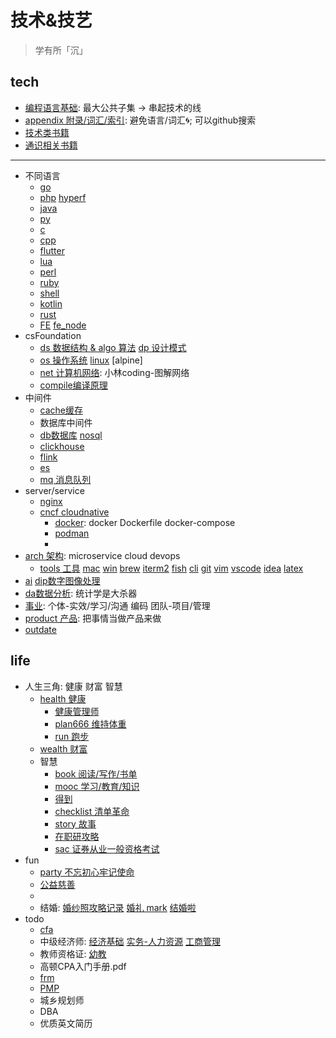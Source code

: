 # 技术&技艺

> 学有所「沉」

## tech

- [编程语言基础](pl.md): 最大公共子集 -> 串起技术的线
- [appendix 附录/词汇/索引](appendix.md): 避免语言/词汇🌀; 可以github搜索
- [技术类书籍](../plbook/readme.md)
- [通识相关书籍](../lbook/readme.md)

---

- 不同语言
  - [go](go.md)
  - [php](php.md) [hyperf](hyperf.md)
  - [java](java.md)
  - [py](py.md)
  - [c](c.md)
  - [cpp](cpp.md)
  - [flutter](flutter.md)
  - [lua](lua.md)
  - [perl](perl.md)
  - [ruby](ruby.md)
  - [shell](shell.md)
  - [kotlin](kotlin.md)
  - [rust](rust.md)
  - [FE](fe.md) [fe_node](fe_node.md)
- csFoundation
  - [ds 数据结构 & algo 算法](ds_algo.md) [dp 设计模式](dp.md)
  - [os 操作系统](os.md) [linux](linux.md) [alpine]
  - [net 计算机网络](net.md): 小林coding-图解网络
  - [compile编译原理](compile.md)
- 中间件
  - [cache缓存](cache.md)
  - 数据库中间件
  - [db数据库](db.md) [nosql](nosql.md)
  - [clickhouse](clickhouse.md)
  - [flink](flink.md)
  - [es](es_elasticsearch.md)
  - [mq 消息队列](mq.md)
- server/service
  - [nginx](nginx.md)
  - [cncf cloudnative](cncf_cloudnative.md)
    - [docker](docker.md): docker Dockerfile docker-compose
    - [podman](podman.md)
    - [](istio.md)
- [arch 架构](architect.md): microservice cloud devops
  - [tools 工具](tools.md) [mac](mac.md) [win](win.md) [brew](brew.md) [iterm2](iterm2.md) [fish](fish.md) [cli](cli.md) [git](git.md) [vim](vim.md) [vscode](vscode.md) [idea](idea.md) [latex](latex.md)
- [ai](ai.md) [dip数字图像处理](dip.md)
- [da数据分析](da.md): 统计学是大杀器
- [事业](career.md): 个体-实效/学习/沟通 编码 团队-项目/管理
- [product 产品](product.md): 把事情当做产品来做
- [outdate](outdate.md)

## life

- 人生三角: 健康 财富 智慧
  - [health 健康](health.md)
    - [健康管理师](hmd.md)
    - [plan666 维持体重](plan666.md)
    - [run 跑步](run.md)
  - [wealth 财富](wealth.md)
  - 智慧
    - [book 阅读/写作/书单](book.md)
    - [mooc 学习/教育/知识](mooc.md)
    - [得到](dedao.md)
    - [checklist 清单革命](checklist.md)
    - [story 故事](story.md)
    - [在职研攻略](zaizhi.md)
    - [sac 证券从业一般资格考试](sac.md)
- fun
  - [party 不忘初心牢记使命](party.md)
  - [公益慈善](charity.md)
  - [](photo.md)
  - 结婚: [婚纱照攻略记录](hunshazhao.md) [婚礼 mark](wedding.md) [结婚啦](jiehunla.md)
- todo
  - [cfa](cfa.md)
  - 中级经济师: [经济基础](ie.md) [实务-人力资源](ie_hr.md) [工商管理](ie_ba.md)
  - 教师资格证: [幼教](youjiao.md)
  - 高顿CPA入门手册.pdf
  - [frm](frm.md)
  - [PMP](pmp.md)
  - 城乡规划师
  - DBA
  - 优质英文简历
